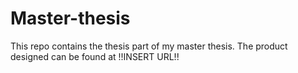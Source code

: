 Master-thesis
=============
This repo contains the thesis part of my master thesis.
The product designed can be found at !!INSERT URL!!
